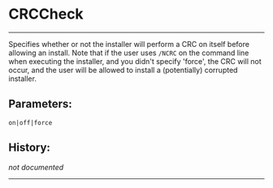 # CRCCheck

---

Specifies whether or not the installer will perform a CRC on itself before allowing an install. Note that if the user uses `/NCRC` on the command line when executing the installer, and you didn't specify 'force', the CRC will not occur, and the user will be allowed to install a (potentially) corrupted installer.

## Parameters:

    on|off|force

## History:

*not documented*

---
